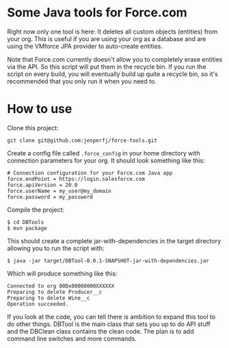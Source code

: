 # Some Java tools for Force.com

Right now only one tool is here: It deletes all custom objects (entities) from your org. This is useful if you are using your org as a database and are using the VMforce JPA provider to auto-create entities.

Note that Force.com currently doesn't allow you to completely erase entities via the API. So this script will put them in the recycle bin. If you run the script on every build, you will eventually build up quite a recycle bin, so it's recommended that you only run it when you need to.

# How to use

Clone this project:

	git clone git@github.com:jesperfj/force-tools.git

Create a config file called `.force_config` in your home directory with connection parameters for your org. It should look something like this:

	# Connection configuration for your Force.com Java app
	force.endPoint = https://login.salesforce.com
	force.apiVersion = 20.0
	force.userName = my_user@my_domain
	force.password = my_password

Compile the project:

	$ cd DBTools
	$ mvn package

This should create a complete jar-with-dependencies in the target directory allowing you to run the script with:

	$ java -jar target/DBTool-0.0.1-SNAPSHOT-jar-with-dependencies.jar

Which will produce something like this:

	Connected to org 00Dx00000000XXXXXX
	Preparing to delete Producer__c
	Preparing to delete Wine__c
	Operation succeeded.

If you look at the code, you can tell there is ambition to expand this tool to do other things. DBTool is the main class that sets you up to do API stuff and the DBClean class contains the clean code. The plan is to add command line switches and more commands.


